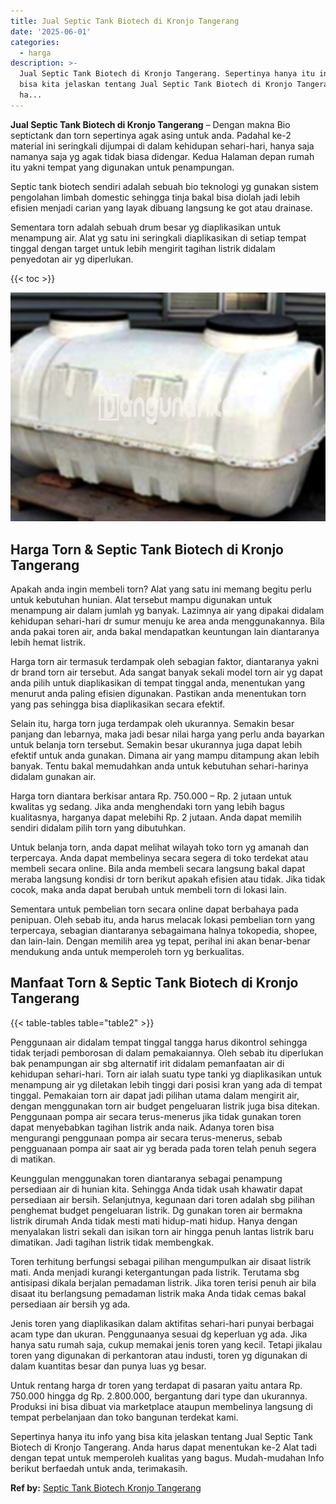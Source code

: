 ```yaml
---
title: Jual Septic Tank Biotech di Kronjo Tangerang
date: '2025-06-01'
categories:
  - harga
description: >-
  Jual Septic Tank Biotech di Kronjo Tangerang. Sepertinya hanya itu info yang
  bisa kita jelaskan tentang Jual Septic Tank Biotech di Kronjo Tangerang. Anda
  ha...
---
```


**Jual Septic Tank Biotech di Kronjo Tangerang** – Dengan makna Bio septictank dan torn sepertinya agak asing untuk anda. Padahal ke-2 material ini seringkali dijumpai di dalam kehidupan sehari-hari, hanya saja namanya saja yg agak tidak biasa didengar. Kedua Halaman depan rumah itu yakni tempat yang digunakan untuk penampungan.

Septic tank biotech sendiri adalah sebuah bio teknologi yg gunakan sistem pengolahan limbah domestic sehingga tinja bakal bisa diolah jadi lebih efisien menjadi carian yang layak dibuang langsung ke got atau drainase.

Sementara torn adalah sebuah drum besar yg diaplikasikan untuk menampung air. Alat yg satu ini seringkali diaplikasikan di setiap tempat tinggal dengan target untuk lebih mengirit tagihan listrik didalam penyedotan air yg diperlukan.

{{< toc >}}

![Jual Septic Tank Biotech di Kronjo Tangerang](/images/jual-bio-septictank-46.png)

## Harga Torn & Septic Tank Biotech di Kronjo Tangerang

Apakah anda ingin membeli torn? Alat yang satu ini memang begitu perlu untuk kebutuhan hunian. Alat tersebut mampu digunakan untuk menampung air dalam jumlah yg banyak. Lazimnya air yang dipakai didalam kehidupan sehari-hari dr sumur menuju ke area anda menggunakannya. Bila anda pakai toren air, anda bakal mendapatkan keuntungan lain diantaranya lebih hemat listrik.

Harga torn air termasuk terdampak oleh sebagian faktor, diantaranya yakni dr brand torn air tersebut. Ada sangat banyak sekali model torn air yg dapat anda pilih untuk diaplikasikan di tempat tinggal anda, menentukan yang menurut anda paling efisien digunakan. Pastikan anda menentukan torn yang pas sehingga bisa diaplikasikan secara efektif.

Selain itu, harga torn juga terdampak oleh ukurannya. Semakin besar panjang dan lebarnya, maka jadi besar nilai harga yang perlu anda bayarkan untuk belanja torn tersebut. Semakin besar ukurannya juga dapat lebih efektif untuk anda gunakan. Dimana air yang mampu ditampung akan lebih banyak. Tentu bakal memudahkan anda untuk kebutuhan sehari-harinya didalam gunakan air.

Harga torn diantara berkisar antara Rp. 750.000 – Rp. 2 jutaan untuk kwalitas yg sedang. Jika anda menghendaki torn yang lebih bagus kualitasnya, harganya dapat melebihi Rp. 2 jutaan. Anda dapat memilih sendiri didalam pilih torn yang dibutuhkan.

Untuk belanja torn, anda dapat melihat wilayah toko torn yg amanah dan terpercaya. Anda dapat membelinya secara segera di toko terdekat atau membeli secara online. Bila anda membeli secara langsung bakal dapat meraba langsung kondisi dr torn berikut apakah efisien atau tidak. Jika tidak cocok, maka anda dapat berubah untuk membeli torn di lokasi lain.

Sementara untuk pembelian torn secara online dapat berbahaya pada penipuan. Oleh sebab itu, anda harus melacak lokasi pembelian torn yang terpercaya, sebagian diantaranya sebagaimana halnya tokopedia, shopee, dan lain-lain. Dengan memilih area yg tepat, perihal ini akan benar-benar mendukung anda untuk memperoleh torn yg berkualitas.

## Manfaat Torn & Septic Tank Biotech di Kronjo Tangerang

{{< table-tables table="table2" >}}

Penggunaan air didalam tempat tinggal tangga harus dikontrol sehingga tidak terjadi pemborosan di dalam pemakaiannya. Oleh sebab itu diperlukan bak penampungan air sbg alternatif irit didalam pemanfaatan air di kehidupan sehari-hari. Torn air ialah suatu type tanki yg diaplikasikan untuk menampung air yg diletakan lebih tinggi dari posisi kran yang ada di tempat tinggal. Pemakaian torn air dapat jadi pilihan utama dalam mengirit air, dengan menggunakan torn air budget pengeluaran listrik juga bisa ditekan. Penggunaan pompa air secara terus-menerus jika tidak gunakan toren dapat menyebabkan tagihan listrik anda naik. Adanya toren bisa mengurangi penggunaan pompa air secara terus-menerus, sebab pengguanaan pompa air saat air yg berada pada toren telah penuh segera di matikan.

Keunggulan menggunakan toren diantaranya sebagai penampung persediaan air di hunian kita. Sehingga Anda tidak usah khawatir dapat persediaan air bersih. Selanjutnya, kegunaan dari toren adalah sbg pilihan penghemat budget pengeluaran listrik. Dg gunakan toren air bermakna listrik dirumah Anda tidak mesti mati hidup-mati hidup. Hanya dengan menyalakan listri sekali dan isikan torn air hingga penuh lantas listrik baru dimatikan. Jadi tagihan listrik tidak membengkak.

Toren terhitung berfungsi sebagai pilihan mengumpulkan air disaat listrik mati. Anda menjadi kurangi ketergantungan pada listrik. Terutama sbg antisipasi dikala berjalan pemadaman listrik. Jika toren terisi penuh air bila disaat itu berlangsung pemadaman listrik maka Anda tidak cemas bakal persediaan air bersih yg ada.

Jenis toren yang diaplikasikan dalam aktifitas sehari-hari punyai berbagai acam type dan ukuran. Penggunaanya sesuai dg keperluan yg ada. Jika hanya satu rumah saja, cukup memakai jenis toren yang kecil. Tetapi jikalau toren yang digunakan di perkantoran atau industi, toren yg digunakan di dalam kuantitas besar dan punya luas yg besar.

Untuk rentang harga dr toren yang terdapat di pasaran yaitu antara Rp. 750.000 hingga dg Rp. 2.800.000, bergantung dari type dan ukurannya. Produksi ini bisa dibuat via marketplace ataupun membelinya langsung di tempat perbelanjaan dan toko bangunan terdekat kami.

Sepertinya hanya itu info yang bisa kita jelaskan tentang Jual Septic Tank Biotech di Kronjo Tangerang. Anda harus dapat menentukan ke-2 Alat tadi dengan tepat untuk memperoleh kualitas yang bagus. Mudah-mudahan Info berikut berfaedah untuk anda, terimakasih.

**Ref by:** [Septic Tank Biotech Kronjo Tangerang](https://id.wikipedia.org/wiki/Septic)
